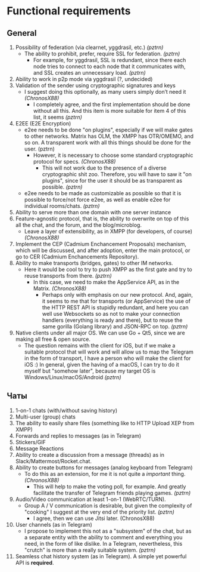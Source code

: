 # Functional requirements
## General
1. Possibility of federation (via clearnet, yggdrasil, etc.) *(pztrn)*
    - The ability to prohibit, prefer, require SSL for federation. *(pztrn)*
     	- For example, for yggdrasil, SSL is redundant, since there each node tries to connect to each node that it communicates with, and SSL creates an unnecessary load. *(pztrn)*
2. Ability to work in p2p mode via yggdrasil (?, undecided)
3. Validation of the sender using cryptographic signatures and keys
	- I suggest doing this optionally, as many users simply don’t need it *(ChronosX88)*
		- I completely agree, and the first implementation should be done without all this. And this item is more suitable for item 4 of this list, it seems *(pztrn)*
4. E2EE (E2E Encryption)
	- e2ee needs to be done "on plugins", especially if we will make gates to other networks. Matrix has OLM, the XMPP has OTR/OMEMO, and so on. A transparent work with all this things should be done for the user. (pztrn)
		- However, it is necessary to choose some standard cryptographic protocol for specs. *(ChronosX88)*
			- This will not work due to the presence of a diverse cryptographic shit zoo. Therefore, you will have to saw it "on plugins", since for the user it should be as transparent as possible. *(pztrn)*
	- e2ee needs to be made as customizable as possible so that it is possible to force/not force e2ee, as well as enable e2ee for individual rooms/chats. *(pztrn)*
5. Ability to serve more than one domain with one server instance
6. Feature-agnostic protocol, that is, the ability to overwrite on top of this all the chat, and the forum, and the blog/microblog.
	- Leave a layer of extensibility, as in XMPP (for developers, of course) *(ChronosX88)*
7. Implement the CEP (Cadmium Enchancement Proposals) mechanism, which will be discussed, and after adoption, enter the main protocol, or go to CER (Cadmium Enchancements Repository).
8. Ability to make transports (bridges, gates) to other IM networks.
	- Here it would be cool to try to push XMPP as the first gate and try to reuse transports from there. *(pztrn)*
		- In this case, we need to make the AppService API, as in the Matrix. *(ChronosX88)*
			- Perhaps only with emphasis on our new protocol. And, again, it seems to me that for transports (or AppService) the use of the HTTP REST API is stupidly redundant, and here you can well use Websockets so as not to make your connection handlers (everything is ready and there), but to reuse the same gorilla (Golang library) and JSON-RPC on top. *(pztrn)*
9. Native clients under all major OS. We can use Go + Qt5, since we are making all free & open source.
	- The question remains with the client for iOS, but if we make a suitable protocol that will work and will allow us to map the Telegram in the form of transport, I have a person who will make the client for iOS :) In general, given the having of a macOS, I can try to do it myself but "somehow later", because my target OS is Windows/Linux/macOS/Android *(pztrn)*

## Чаты

1. 1-on-1 chats (with/without saving history)
2. Multi-user (group) chats
3. The ability to easily share files (something like to HTTP Upload XEP from XMPP)
4. Forwards and replies to messages (as in Telegram)
5. Stickers/GIF
6. Message Reactions
7. Ability to create a discussion from a message (threads) as in Slack/Mattermost/Rocket.chat.
8. Ability to create buttons for messages (analog keyboard from Telegram)
	- To do this as an extension, for me it is not quite a *important* thing. *(ChronosX88)*
		- This will help to make the voting poll, for example. And greatly facilitate the transfer of Telegram friends playing games. *(pztrn)*
9. Audio/Video communication at least 1-on-1 (WebRTC/TURN).
	- Group A / V communication is desirable, but given the complexity of "cooking" I suggest at the very end of the priority list. *(pztrn)*
		- I agree, then we can use Jitsi later. (ChronosX88)
10. User channels (as in Telegram)
	- I propose to implement this not as a "subsystem" of the chat, but as a separate entity with the ability to comment and everything you need, in the form of like dislike. In a Telegram, nevertheless, this "crutch" is more than a really suitable system. *(pztrn)*
11. Seamless chat history system (as in Telegram). A simple yet powerful API is **required**.